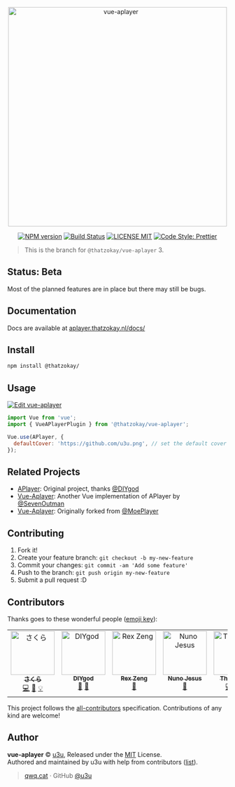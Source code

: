 <p align="center">
  <a href="https://aplayer.netlify.com">
    <img alt="vue-aplayer" src="https://user-images.githubusercontent.com/34600369/40580777-0dee07f0-613e-11e8-9a8b-a6f866db5986.png" width="500">
  </a>
</p>

<p align="center">
  <a href="https://www.npmjs.com/package/@thatzokay/vue-aplayer"><img alt="NPM version" src="https://img.shields.io/npm/v/@thatzokay/vue-aplayer.svg?style=for-the-badge" /></a>
  <a href="https://github.com/ThatzOkay/vue-aplayer/actions/workflows/npm-publish.yml"><img alt="Build Status" src="https://github.com/ThatzOkay/vue-aplayer/actions/workflows/npm-publish.yml/badge.svg"></a>
  <a href="./LICENSE"><img alt="LICENSE MIT" src="https://img.shields.io/badge/license-mit-blue.svg?style=for-the-badge"></a>
  <a href="https://github.com/prettier/prettier"><img alt="Code Style: Prettier" src="https://img.shields.io/badge/code_style-prettier-ff69b4.svg?style=for-the-badge"></a>
</p>

> This is the branch for `@thatzokay/vue-aplayer` 3.

## Status: Beta

Most of the planned features are in place but there may still be bugs.

## Documentation

Docs are available at [aplayer.thatzokay.nl/docs/](https://aplayer.thatzokay.nl/docs/)

## Install

```bash
npm install @thatzokay/
```

## Usage

[![Edit vue-aplayer](https://codesandbox.io/static/img/play-codesandbox.svg)](https://codesandbox.io/p/live/be08887f-73ca-424b-ae3f-126de348fc9d)

```js
import Vue from 'vue';
import { VueAPlayerPlugin } from '@thatzokay/vue-aplayer';

Vue.use(APlayer, {
  defaultCover: 'https://github.com/u3u.png', // set the default cover
});
```

## Related Projects

- [APlayer](https://github.com/MoePlayer/APlayer): Original project, thanks [@DIYgod](https://github.com/DIYgod)
- [Vue-Aplayer](https://github.com/SevenOutman/vue-aplayer): Another Vue implementation of APlayer by [@SevenOutman](https://github.com/SevenOutman)
- [Vue-Aplayer](https://github.com/MoePlayer/vue-aplayer): Originally forked from [@MoePlayer](https://github.com/MoePlayer)

## Contributing

1.  Fork it!
2.  Create your feature branch: `git checkout -b my-new-feature`
3.  Commit your changes: `git commit -am 'Add some feature'`
4.  Push to the branch: `git push origin my-new-feature`
5.  Submit a pull request :D

## Contributors

Thanks goes to these wonderful people ([emoji key](https://github.com/kentcdodds/all-contributors#emoji-key)):

<!-- ALL-CONTRIBUTORS-LIST:START - Do not remove or modify this section -->
<!-- prettier-ignore-start -->
<!-- markdownlint-disable -->
<table>
  <tbody>
    <tr>
      <td align="center" valign="top" width="14.28%"><a href="https://qwq.cat"><img src="https://avatars2.githubusercontent.com/u/20062482?v=4?s=100" width="100px;" alt="さくら"/><br /><sub><b>さくら</b></sub></a><br /><a href="https://github.com/MoePlayer/vue-aplayer/commits?author=u3u" title="Code">💻</a> <a href="https://github.com/MoePlayer/vue-aplayer/commits?author=u3u" title="Documentation">📖</a> <a href="#example-u3u" title="Examples">💡</a></td>
      <td align="center" valign="top" width="14.28%"><a href="https://diygod.me"><img src="https://avatars2.githubusercontent.com/u/8266075?v=4?s=100" width="100px;" alt="DIYgod"/><br /><sub><b>DIYgod</b></sub></a><br /><a href="#design-DIYgod" title="Design">🎨</a> <a href="#ideas-DIYgod" title="Ideas, Planning, & Feedback">🤔</a></td>
      <td align="center" valign="top" width="14.28%"><a href="https://forkmeongithub.com/"><img src="https://avatars3.githubusercontent.com/u/27483702?v=4?s=100" width="100px;" alt="Rex Zeng"/><br /><sub><b>Rex Zeng</b></sub></a><br /><a href="https://github.com/MoePlayer/vue-aplayer/issues?q=author%3ARexSkz" title="Bug reports">🐛</a></td>
      <td align="center" valign="top" width="14.28%"><a href="https://github.com/nunojesus"><img src="https://avatars0.githubusercontent.com/u/34600369?v=4?s=100" width="100px;" alt="Nuno Jesus"/><br /><sub><b>Nuno Jesus</b></sub></a><br /><a href="#design-nunojesus" title="Design">🎨</a></td>
      <td align="center" valign="top" width="14.28%"><a href="https://github.com/ThatzOkay"><img src="https://avatars.githubusercontent.com/u/6585530?v=4?s=100" width="100px;" alt="ThatzOkay"/><br /><sub><b>ThatzOkay</b></sub></a><br /><a href="https://github.com/ThatzOkay/vue-aplayer/commits?author=ThatzOkay" title="Code">💻</a> <a href="https://github.com/ThatzOkay/vue-aplayer/commits?author=ThatzOkay" title="Documentation">📖</a> <a href="#example-ThatzOkay" title="Examples">💡</a></td>
    </tr>
  </tbody>
</table>

<!-- markdownlint-restore -->
<!-- prettier-ignore-end -->

<!-- ALL-CONTRIBUTORS-LIST:END -->

This project follows the [all-contributors](https://github.com/kentcdodds/all-contributors) specification. Contributions of any kind are welcome!

## Author

**vue-aplayer** © [u3u](https://github.com/u3u), Released under the [MIT](./LICENSE) License.<br>
Authored and maintained by u3u with help from contributors ([list](https://github.com/MoePlayer/vue-aplayer/contributors)).

> [qwq.cat](https://qwq.cat) · GitHub [@u3u](https://github.com/u3u)
